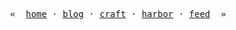 <p align="center">
  <samp>
    &laquo;&ensp;
    <a href="https://mauss.dev">home</a>
    &middot;
    <a href="https://mauss.dev/posts">blog</a>
    &middot;
    <a href="https://mauss.dev/atelier">craft</a>
    &middot;
    <a href="https://mauss.dev/help">harbor</a>
    &middot;
    <a href="https://mauss.dev/rss.xml">feed</a>
    &ensp;&raquo;
  </samp>
</p>
